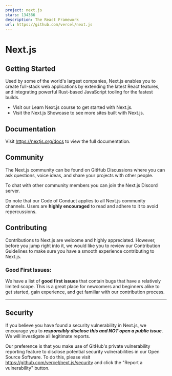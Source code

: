 ```yaml
---
project: next.js
stars: 134386
description: The React Framework
url: https://github.com/vercel/next.js
---
```


Next.js
=======

Getting Started
---------------

Used by some of the world's largest companies, Next.js enables you to create full-stack web applications by extending the latest React features, and integrating powerful Rust-based JavaScript tooling for the fastest builds.

-   Visit our Learn Next.js course to get started with Next.js.
-   Visit the Next.js Showcase to see more sites built with Next.js.

Documentation
-------------

Visit https://nextjs.org/docs to view the full documentation.

Community
---------

The Next.js community can be found on GitHub Discussions where you can ask questions, voice ideas, and share your projects with other people.

To chat with other community members you can join the Next.js Discord server.

Do note that our Code of Conduct applies to all Next.js community channels. Users are **highly encouraged** to read and adhere to it to avoid repercussions.

Contributing
------------

Contributions to Next.js are welcome and highly appreciated. However, before you jump right into it, we would like you to review our Contribution Guidelines to make sure you have a smooth experience contributing to Next.js.

### Good First Issues:

We have a list of **good first issues** that contain bugs that have a relatively limited scope. This is a great place for newcomers and beginners alike to get started, gain experience, and get familiar with our contribution process.

* * *

Security
--------

If you believe you have found a security vulnerability in Next.js, we encourage you to **_responsibly disclose this and NOT open a public issue_**. We will investigate all legitimate reports.

Our preference is that you make use of GitHub's private vulnerability reporting feature to disclose potential security vulnerabilities in our Open Source Software. To do this, please visit https://github.com/vercel/next.js/security and click the "Report a vulnerability" button.
